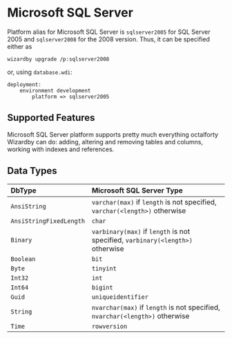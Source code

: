 # Microsoft SQL Server #

Platform alias for Microsoft SQL Server is `sqlserver2005` for SQL Server 2005 and `sqlserver2008` for the 2008 version. Thus, it can be specified either as
```
wizardby upgrade /p:sqlserver2008
```
or, using `database.wdi`:
```
deployment:
    environment development
        platform => sqlserver2005
```

## Supported Features ##

Microsoft SQL Server platform supports pretty much everything octalforty Wizardby can do: adding, altering and removing tables and columns, working with indexes and references.

## Data Types ##

| **DbType** | **Microsoft SQL Server Type** |
|:-----------|:------------------------------|
| `AnsiString` | `varchar(max)` if `length` is not specified, `varchar(<length>)` otherwise |
| `AnsiStringFixedLength` | `char`                        |
| `Binary`   | `varbinary(max)` if `length` is not specified, `varbinary(<length>)` otherwise |
| `Boolean`  | `bit`                         |
| `Byte`     | `tinyint`                     |
| `Int32`    | `int`                         |
| `Int64`    | `bigint`                      |
| `Guid`     | `uniqueidentifier`            |
| `String`   | `nvarchar(max)` if `length` is not specified, `nvarchar(<length>)` otherwise |
| `Time`     | `rowversion`                  |